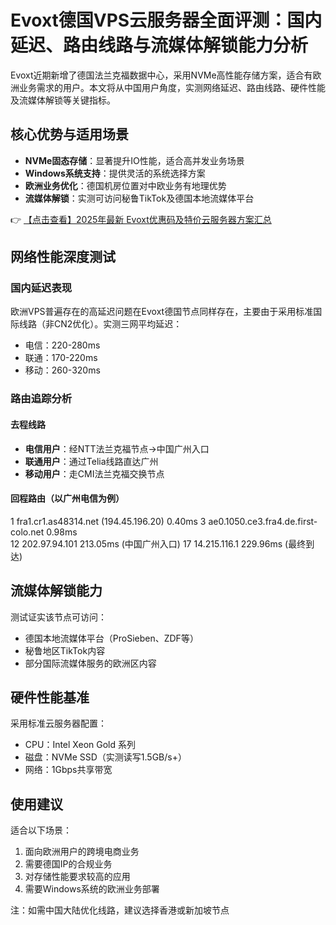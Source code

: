 # Evoxt德国VPS云服务器全面评测：国内延迟、路由线路与流媒体解锁能力分析

Evoxt近期新增了德国法兰克福数据中心，采用NVMe高性能存储方案，适合有欧洲业务需求的用户。本文将从中国用户角度，实测网络延迟、路由线路、硬件性能及流媒体解锁等关键指标。

## 核心优势与适用场景
- **NVMe固态存储**：显著提升IO性能，适合高并发业务场景
- **Windows系统支持**：提供灵活的系统选择方案
- **欧洲业务优化**：德国机房位置对中欧业务有地理优势
- **流媒体解锁**：实测可访问秘鲁TikTok及德国本地流媒体平台

👉 [【点击查看】2025年最新 Evoxt优惠码及特价云服务器方案汇总](https://bit.ly/evoxt)

## 网络性能深度测试

### 国内延迟表现
欧洲VPS普遍存在的高延迟问题在Evoxt德国节点同样存在，主要由于采用标准国际线路（非CN2优化）。实测三网平均延迟：
- 电信：220-280ms
- 联通：170-220ms  
- 移动：260-320ms

### 路由追踪分析
#### 去程线路
- **电信用户**：经NTT法兰克福节点→中国广州入口
- **联通用户**：通过Telia线路直达广州
- **移动用户**：走CMI法兰克福交换节点

#### 回程路由（以广州电信为例）

1  fra1.cr1.as48314.net (194.45.196.20)  0.40ms
3  ae0.1050.ce3.fra4.de.first-colo.net  0.98ms  
12  202.97.94.101  213.05ms (中国广州入口)
17  14.215.116.1  229.96ms (最终到达)

## 流媒体解锁能力
测试证实该节点可访问：
- 德国本地流媒体平台（ProSieben、ZDF等）
- 秘鲁地区TikTok内容
- 部分国际流媒体服务的欧洲区内容

## 硬件性能基准
采用标准云服务器配置：
- CPU：Intel Xeon Gold 系列
- 磁盘：NVMe SSD（实测读写1.5GB/s+）
- 网络：1Gbps共享带宽

## 使用建议
适合以下场景：
1. 面向欧洲用户的跨境电商业务
2. 需要德国IP的合规业务
3. 对存储性能要求较高的应用
4. 需要Windows系统的欧洲业务部署

注：如需中国大陆优化线路，建议选择香港或新加坡节点
